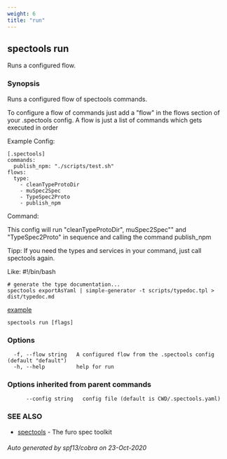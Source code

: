 ```yaml
---
weight: 6
title: "run"
---
```


## spectools run

Runs a configured flow.

### Synopsis

Runs a configured flow of spectools commands.

To configure a flow of commands just add a "flow" in the flows section of your .spectools config.
A flow is just a list of commands which gets executed in order

Example Config:

	[.spectools]
	commands:
	  publish_npm: "./scripts/test.sh"
	flows:
	  type:
		- cleanTypeProtoDir
		- muSpec2Spec
		- TypeSpec2Proto
		- publish_npm

Command:

This config will run "cleanTypeProtoDir",  muSpec2Spec"" and "TypeSpec2Proto" in sequence and calling the command publish_npm

Tipp: If you need the types and services in your command, just call spectools again. 

Like:
    #!/bin/bash

    # generate the type documentation...
    spectools exportAsYaml | simple-generator -t scripts/typedoc.tpl > dist/typedoc.md

[example](../samples/typedoc/readme.md)


```
spectools run [flags]
```

### Options

```
  -f, --flow string   A configured flow from the .spectools config (default "default")
  -h, --help          help for run
```

### Options inherited from parent commands

```
      --config string   config file (default is CWD/.spectools.yaml)
```

### SEE ALSO

* [spectools](spectools.md)	 - The furo spec toolkit

###### Auto generated by spf13/cobra on 23-Oct-2020
